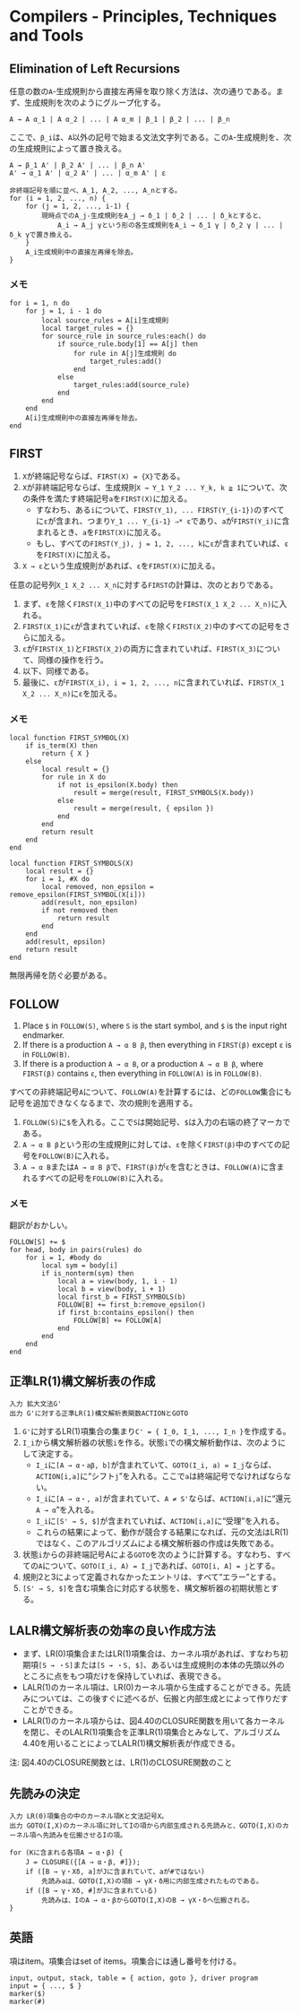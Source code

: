 # Compilers - Principles, Techniques and Tools

## Elimination of Left Recursions

任意の数の`A`-生成規則から直接左再帰を取り除く方法は、次の通りである。まず、生成規則を次のようにグループ化する。

```
A → A α_1 | A α_2 | ... | A α_m | β_1 | β_2 | ... | β_n
```

ここで、`β_i`は、`A`以外の記号で始まる文法文字列である。この`A`-生成規則を、次の生成規則によって置き換える。

```
A → β_1 A' | β_2 A' | ... | β_n A'
A' → α_1 A' | α_2 A' | ... | α_m A' | ε
```

```
非終端記号を順に並べ、A_1, A_2, ..., A_nとする。
for (i = 1, 2, ..., n) {
	for (j = 1, 2, ..., i-1) {
		現時点でのA_j-生成規則をA_j → δ_1 | δ_2 | ... | δ_kとすると、
			A_i → A_j γという形の各生成規則をA_i → δ_1 γ | δ_2 γ | ... | δ_k γで置き換える。
	}
	A_i生成規則中の直接左再帰を除去。
}
```

### メモ

```
for i = 1, n do
	for j = 1, i - 1 do
		local source_rules = A[i]生成規則
		local target_rules = {}
		for source_rule in source_rules:each() do
			if source_rule.body[1] == A[j] then
				for rule in A[j]生成規則 do
					target_rules:add()
				end
			else
				target_rules:add(source_rule)
			end
		end
	end
	A[i]生成規則中の直接左再帰を除去。
end
```

## FIRST

1. `X`が終端記号ならば、`FIRST(X) = {X}`である。
2. `X`が非終端記号ならば、生成規則`X → Y_1 Y_2 ... Y_k, k ≧ 1`について、次の条件を満たす終端記号`a`を`FIRST(X)`に加える。
	* すなわち、ある`i`について、`FIRST(Y_1), ... FIRST(Y_{i-1})`のすべてに`ε`が含まれ、つまり`Y_1 ... Y_{i-1} ⇒* ε`であり、`a`が`FIRST(Y_i)`に含まれるとき、`a`を`FIRST(X)`に加える。
	* もし、すべての`FIRST(Y_j), j = 1, 2, ..., k`に`ε`が含まれていれば、`ε`を`FIRST(X)`に加える。
3. `X → ε`という生成規則があれば、`ε`を`FIRST(X)`に加える。

任意の記号列`X_1 X_2 ... X_n`に対する`FIRST`の計算は、次のとおりである。

1. まず、`ε`を除く`FIRST(X_1)`中のすべての記号を`FIRST(X_1 X_2 ... X_n)`に入れる。
2. `FIRST(X_1)`に`ε`が含まれていれば、`ε`を除く`FIRST(X_2)`中のすべての記号をさらに加える。
3. `ε`が`FIRST(X_1)`と`FIRST(X_2)`の両方に含まれていれば、`FIRST(X_3)`について、同様の操作を行う。
4. 以下、同様である。
5. 最後に、`ε`が`FIRST(X_i), i = 1, 2, ..., n`に含まれていれば、`FIRST(X_1 X_2 ... X_n)`に`ε`を加える。

### メモ

```
local function FIRST_SYMBOL(X)
	if is_term(X) then
		return { X }
	else
		local result = {}
		for rule in X do
			if not is_epsilon(X.body) then
				result = merge(result, FIRST_SYMBOLS(X.body))
			else
				result = merge(result, { epsilon })
			end
		end
		return result
	end
end
```

```
local function FIRST_SYMBOLS(X)
	local result = {}
	for i = 1, #X do
		local removed, non_epsilon = remove_epsilon(FIRST_SYMBOL(X[i]))
		add(result, non_epsilon)
		if not removed then
			return result
		end
	end
	add(result, epsilon)
	return result
end
```

無限再帰を防ぐ必要がある。

## FOLLOW

1. Place `$` in `FOLLOW(S)`, where `S` is the start symbol, and `$` is the input right endmarker.
2. If there is a production `A → α B β`, then everything in `FIRST(β)` except `ε` is in `FOLLOW(B)`.
3. If there is a production `A → α B`, or a production `A → α B β`, where `FIRST(β)` contains `ε`, then everything in `FOLLOW(A)` is in `FOLLOW(B)`.

すべての非終端記号`A`について、`FOLLOW(A)`を計算するには、どの`FOLLOW`集合にも記号を追加できなくなるまで、次の規則を適用する。

1. `FOLLOW(S)`に`$`を入れる。ここで`S`は開始記号、`$`は入力の右端の終了マーカである。
2. `A → α B β`という形の生成規則に対しては、`ε`を除く`FIRST(β)`中のすべての記号を`FOLLOW(B)`に入れる。
3. `A → α B`または`A → α B β`で、`FIRST(β)`が`ε`を含むときは、`FOLLOW(A)`に含まれるすべての記号を`FOLLOW(B)`に入れる。

### メモ

翻訳がおかしい。

```
FOLLOW[S] += $
for head, body in pairs(rules) do
	for i = 1, #body do
		local sym = body[i]
		if is_nonterm(sym) then
			local a = view(body, 1, i - 1)
			local b = view(body, i + 1)
			local first_b = FIRST_SYMBOLS(b)
			FOLLOW[B] += first_b:remove_epsilon()
			if first_b:contains_epsilon() then
				FOLLOW[B] += FOLLOW[A]
			end
		end
	end
end
```

## 正準LR(1)構文解析表の作成

```
入力 拡大文法G'
出力 G'に対する正準LR(1)構文解析表関数ACTIONとGOTO
```

1. `G'`に対するLR(1)項集合の集まり`C' = { I_0, I_1, ..., I_n }`を作成する。
2. `I_i`から構文解析器の状態`i`を作る。状態`i`での構文解析動作は、次のようにして決定する。
	* `I_i`に`[A → α・aβ, b]`が含まれていて、`GOTO(I_i, a) = I_j`ならば、`ACTION[i,a]`に“シフト`j`”を入れる。ここで`a`は終端記号でなければならない。
	* `I_i`に`[A → α・, a]`が含まれていて、`A ≠ S'`ならば、`ACTION[i,a]`に“還元`A → α`”を入れる。
	* `I_i`に`[S' → S, $]`が含まれていれば、`ACTION[i,a]`に“受理”を入れる。
	* これらの結果によって、動作が競合する結果になれば、元の文法はLR(1)ではなく、このアルゴリズムによる構文解析器の作成は失敗である。
3. 状態`i`からの非終端記号Aによる`GOTO`を次のように計算する。すなわち、すべての`A`について、`GOTO(I_i, A) = I_j`であれば、`GOTO[i, A] = j`とする。
4. 規則2と3によって定義されなかったエントリは、すべて“エラー”とする。
5. `[S' → S, $]`を含む項集合に対応する状態を、構文解析器の初期状態とする。

## LALR構文解析表の効率の良い作成方法

* まず、LR(0)項集合またはLR(1)項集合は、カーネル項があれば、すなわち初期項`[S → ・S]`または`[S → ・S, $]`、あるいは生成規則の本体の先頭以外のところに点をもつ項だけを保持していれば、表現できる。
* LALR(1)のカーネル項は、LR(0)カーネル項から生成することができる。先読みについては、この後すぐに述べるが、伝搬と内部生成とによって作りだすことができる。
* LALR(1)のカーネル項からは、図4.40のCLOSURE関数を用いて各カーネルを閉じ、そのLALR(1)項集合を正準LR(1)項集合とみなして、アルゴリズム4.40を用いることによってLALR(1)構文解析表が作成できる。

注: 図4.40のCLOSURE関数とは、LR(1)のCLOSURE関数のこと

## 先読みの決定

```
入力 LR(0)項集合の中のカーネル項Kと文法記号X。
出力 GOTO(I,X)のカーネル項に対してIの項から内部生成される先読みと、GOTO(I,X)のカーネル項へ先読みを伝搬させるIの項。
```

```
for (Kに含まれる各項A → α・β) {
	J = CLOSURE({[A → α・β, #]});
	if ([B → γ・Xδ, a]がJに含まれていて、aが#ではない)
		先読みaは、GOTO(I,X)の項B → γX・δ用に内部生成されたものである。
	if ([B → γ・Xδ, #]がJに含まれている)
		先読みは、IのA → α・βからGOTO(I,X)のB → γX・δへ伝搬される。
}
```

## 英語

項はitem。項集合はset of items。項集合には通し番号を付ける。

```
input, output, stack, table = { action, goto }, driver program
input = { ..., $ }
marker($)
marker(#)
```
